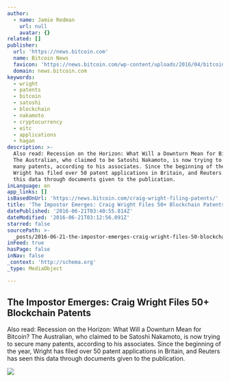 ```yaml
---
author:
  - name: Jamie Redman
    url: null
    avatar: {}
related: []
publisher:
  url: 'https://news.bitcoin.com'
  name: Bitcoin News
  favicon: 'https://news.bitcoin.com/wp-content/uploads/2016/04/bitcoin_fav.png'
  domain: news.bitcoin.com
keywords:
  - wright
  - patents
  - bitcoin
  - satoshi
  - blockchain
  - nakamoto
  - cryptocurrency
  - eitc
  - applications
  - hagan
description: >-
  Also read: Recession on the Horizon: What Will a Downturn Mean for Bitcoin?
  The Australian, who claimed to be Satoshi Nakamoto, is now trying to secure
  many patents, according to his associates. Since the beginning of the year,
  Wright has filed over 50 patent applications in Britain, and Reuters has seen
  this data through documents given to the publication.
inLanguage: en
app_links: []
isBasedOnUrl: 'https://news.bitcoin.com/craig-wright-filing-patents/'
title: 'The Impostor Emerges: Craig Wright Files 50+ Blockchain Patents'
datePublished: '2016-06-21T03:40:55.814Z'
dateModified: '2016-06-21T03:12:56.091Z'
starred: false
sourcePath: >-
  _posts/2016-06-21-the-impostor-emerges-craig-wright-files-50-blockchain-pate.md
inFeed: true
hasPage: false
inNav: false
_context: 'http://schema.org'
_type: MediaObject

---
```

<article style=""><h1>The Impostor Emerges: Craig Wright Files 50+ Blockchain Patents</h1><p>Also read: Recession on the Horizon: What Will a Downturn Mean for Bitcoin? The Australian, who claimed to be Satoshi Nakamoto, is now trying to secure many patents, according to his associates. Since the beginning of the year, Wright has filed over 50 patent applications in Britain, and Reuters has seen this data through documents given to the publication.</p><img src="https://news.bitcoin.com/wp-content/uploads/2016/06/CW.jpg" /></article>